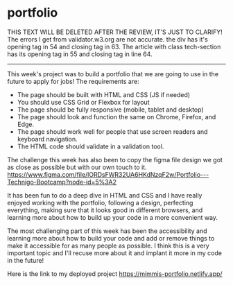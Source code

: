 # portfolio

THIS TEXT WILL BE DELETED AFTER THE REVIEW, IT'S JUST TO CLARIFY!
The errors I get from validator.w3.org are not accurate. the div has it's opening tag in 54 and closing tag in 63.
The article with class tech-section has its opening tag in 55 and closing tag in line 64.

---

This week's project was to build a portfolio that we are going to use in the future to apply for jobs! The requirements are:

- The page should be built with HTML and CSS (JS if needed)
- You should use CSS Grid or Flexbox for layout
- The page should be fully responsive (mobile, tablet and desktop)
- The page should look and function the same on Chrome, Firefox, and Edge.
- The page should work well for people that use screen readers and keyboard navigation.
- The HTML code should validate in a validation tool.

The challenge this week has also been to copy the figma file design we got as close as possible but with our own touch to it.
https://www.figma.com/file/lORDsFWR32UA6HKdNzqF2w/Portfolio---Technigo-Bootcamp?node-id=5%3A2

It has been fun to do a deep dive in HTML and CSS and I have really enjoyed working with the portfolio,
following a design, perfecting everything, making sure that it looks good in different browsers,
and learning more about how to build up your code in a more convenient way.

The most challenging part of this week has been the accessibility and learning more about how to build your
code and add or remove things to make it accessible for as many people as possible. I think this is a very important
topic and I'll recuse more about it and implant it more in my code in the future!

Here is the link to my deployed project https://mimmis-portfolio.netlify.app/
